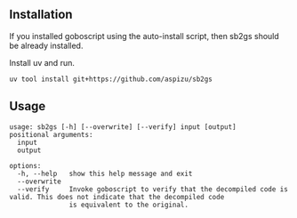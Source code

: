 ## Installation

If you installed goboscript using the auto-install script, then sb2gs should be already installed.

Install uv and run.

```shell
uv tool install git+https://github.com/aspizu/sb2gs
```

## Usage

```
usage: sb2gs [-h] [--overwrite] [--verify] input [output]
positional arguments:
  input
  output

options:
  -h, --help   show this help message and exit
  --overwrite
  --verify     Invoke goboscript to verify that the decompiled code is valid. This does not indicate that the decompiled code
               is equivalent to the original.
```
